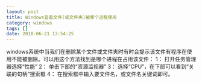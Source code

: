 ```yaml
---
layout: post
title: Windows查看文件(或文件夹)被哪个进程使用
category: windows
tags: []
date: 2018-06-21 13:54:25
---
```


windows系统中当我们在删除某个文件或文件夹时有时会提示该文件有程序在使用不能被删除。可以用这个方法找到是哪个进程在占用该文件：
1： 打开任务管理器选择“性能”
2： 单击下部的“资源监视器”
3： 选择“CPU”，在下部可以看到“关联的句柄”搜索框
4： 在搜索框中输入要文件名，或文件名关键词即可。
